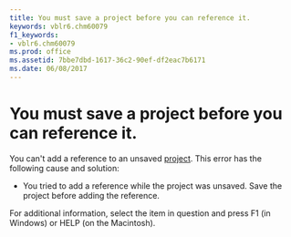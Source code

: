 ```yaml
---
title: You must save a project before you can reference it.
keywords: vblr6.chm60079
f1_keywords:
- vblr6.chm60079
ms.prod: office
ms.assetid: 7bbe7dbd-1617-36c2-90ef-df2eac7b6171
ms.date: 06/08/2017
---
```



# You must save a project before you can reference it.

You can't add a reference to an unsaved [project](../../Glossary/vbe-glossary.md). This error has the following cause and solution:



- You tried to add a reference while the project was unsaved. Save the project before adding the reference.
    

For additional information, select the item in question and press F1 (in Windows) or HELP (on the Macintosh).

